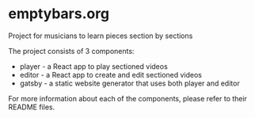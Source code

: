# emptybars.org

Project for musicians to learn pieces section by sections

The project consists of 3 components:
 - player - a React app to play sectioned videos
 - editor - a React app to create and edit sectioned videos
 - gatsby - a static website generator that uses both player and editor
 
For more information about each of the components, please refer to their README files. 
